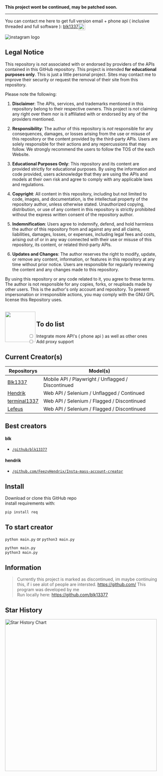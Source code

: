**This project wont be continued, may be patched soon.**
___

<p>You can contact me here to get full version email + phone api ( inclusive threaded and full software ): <a href="https://t.me/blk1337">blk1337<a><a href="https://discord.gg/gpt4free"><img align="center" alt="gpt4free Discord" width="22px" src="https://raw.githubusercontent.com/peterthehan/peterthehan/master/assets/discord.svg" /></a></p>


<img alt="instagram logo" src="https://th.bing.com/th/id/R.1d12ac059f3539d1aa1f1a5d211077df?rik=AfwM%2bURfWkBTlA&pid=ImgRaw&r=0">

## Legal Notice <a name="legal-notice"></a>

This repository is _not_ associated with or endorsed by providers of the APIs contained in this GitHub repository. This project is intended **for educational purposes only**. This is just a little personal project. Sites may contact me to improve their security or request the removal of their site from this repository.

Please note the following:

1. **Disclaimer**: The APIs, services, and trademarks mentioned in this repository belong to their respective owners. This project is _not_ claiming any right over them nor is it affiliated with or endorsed by any of the providers mentioned.

2. **Responsibility**: The author of this repository is _not_ responsible for any consequences, damages, or losses arising from the use or misuse of this repository or the content provided by the third-party APIs. Users are solely responsible for their actions and any repercussions that may follow. We strongly recommend the users to follow the TOS of the each Website.

3. **Educational Purposes Only**: This repository and its content are provided strictly for educational purposes. By using the information and code provided, users acknowledge that they are using the APIs and models at their own risk and agree to comply with any applicable laws and regulations.

4. **Copyright**: All content in this repository, including but not limited to code, images, and documentation, is the intellectual property of the repository author, unless otherwise stated. Unauthorized copying, distribution, or use of any content in this repository is strictly prohibited without the express written consent of the repository author.

5. **Indemnification**: Users agree to indemnify, defend, and hold harmless the author of this repository from and against any and all claims, liabilities, damages, losses, or expenses, including legal fees and costs, arising out of or in any way connected with their use or misuse of this repository, its content, or related third-party APIs.

6. **Updates and Changes**: The author reserves the right to modify, update, or remove any content, information, or features in this repository at any time without prior notice. Users are responsible for regularly reviewing the content and any changes made to this repository.

By using this repository or any code related to it, you agree to these terms. The author is not responsible for any copies, forks, or reuploads made by other users. This is the author's only account and repository. To prevent impersonation or irresponsible actions, you may comply with the GNU GPL license this Repository uses.

<br>

<img src="https://media.giphy.com/media/LnQjpWaON8nhr21vNW/giphy.gif" width="100" align="left">

## To do list <a name="todo"></a>

- [ ] Integrate more API's ( phone api ) as well as other ones
- [ ] Add proxy support
## Current Creator(s) <a name="current-sites"></a>

| Repositorys                                                                 | Model(s)                                           |
|-----------------------------------------------------------------------------|----------------------------------------------------|
| [Blk1337](https://github/blk13377)                                          | Mobile API / Playwright / Unflagged / Discontinued 
| [Hendrik](https://github.com/FeezyHendrix/Insta-mass-account-creator)       | Web API / Selenium / Unflagged / Continued 
| [terminal1337](https://github.com/Terminal1337/instagram-account-generator) | Web API / Selenium / Flagged / Discontinued        |
| [Lefeus](https://github.com/Lefeus/InstaGen)                                | Web API / Selenium / Flagged / Discontinued        |        |

## Best creators <a name="best-sites"></a>

#### blk

- [`/github/blk13377`](gpt4free/forefront/github.com/blk13377)

#### hendrik

- [`/github.com/FeezyHendrix/Insta-mass-account-creator`](https://github.com/FeezyHendrix/Insta-mass-account-creator)

## Install <a name="install"></a>

Download or clone this GitHub repo  
install requirements with:

```sh
pip install req
```


## To start creator <a name="streamlit-gpt4free-gui"></a>

`python main.py` or `python3 main.py`

```sh
python main.py
python3 main.py
```

## Information

> Currently this project is marked as discontinued, im maybe continuing this, if i see alot of people are intersted.
> https://github.com/
> This program was developed by me\
> Run locally here: https://github.com/blk13377

## Star History <a name="star-history"></a>

<a href="https://github.com/blk1337/instagram-account-creator/stargazers">
        <img width="500" alt="Star History Chart" src="https://api.star-history.com/svg?repos=blk13377/instagram-account-creator&type=Date">
      </a> 
